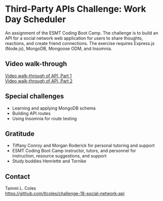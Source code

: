 # Third-Party APIs Challenge: Work Day Scheduler
An assignment of the ESMT Coding Boot Camp. The challenge is to build an API for a social network web application for users to share thoughts, reactions, and create friend connections. The exercise requires Express.js (Node.js), MongoDB, Mongoose ODM, and Insomnia. 

## Video walk-through
[Video walk-through of API, Part 1](https://www.loom.com/share/c816ef03c84b4536ad7d9851382c57a1)  
[Video walk-through of API, Part 2](https://www.loom.com/share/3da064a624ba4566b0dc525d5331a300) 

## Special challenges
* Learning and applying MongoDB schema
* Building API routes
* Using Insomnia for route testing


## Gratitude
* Tiffany Conroy and Morgan Roderick for personal tutoring and support
* ESMT Coding Boot Camp instructor, tutors, and personnel for instruction, resource suggestions, and support
* Study buddies Henriette and Tornike 

## Contact
Tammi L. Coles  
https://github.com/tlcoles/challenge-18-social-network-api 